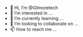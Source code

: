 - 👋 Hi, I’m @Gilmoretech
- 👀 I’m interested in ...
- 🌱 I’m currently learning ...
- 💞️ I’m looking to collaborate on ...
- 📫 How to reach me ...

<!---
Gilmoretech/Gilmoretech is a ✨ special ✨ repository because its `README.md` (this file) appears on your GitHub profile.
You can click the Preview link to take a look at your changes.
--->
